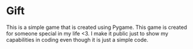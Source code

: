 # Gift
This is a simple game that is created using Pygame. This game is created for someone special in my life <3. I make it public just to show my capabilities in coding even though it is just a simple code.
